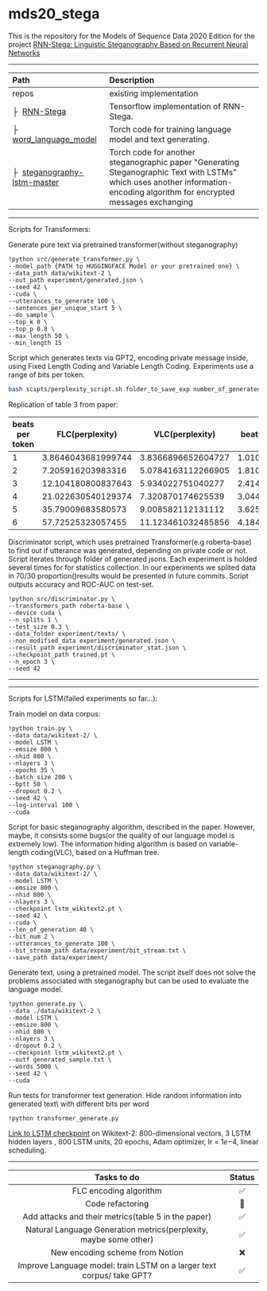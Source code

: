 # mds20_stega
This is the repository for the Models of Sequence Data 2020 Edition for the project [RNN-Stega: Linguistic Steganography Based on Recurrent Neural Networks](http://static.tongtianta.site/paper_pdf/899f6470-c222-11e9-9474-00163e08bb86.pdf)

---
| Path  | Description
| :---  | :----------
| repos | existing implementation
| &boxvr;&nbsp; [RNN-Stega](https://github.com/YangzlTHU/RNN-Stega) | Tensorflow implementation of RNN-Stega.
| &boxvr;&nbsp; [word_language_model](https://github.com/pytorch/examples/tree/master/word_language_model) | Torch code for training language model and text generating.
| &boxvr;&nbsp; [steganography-lstm-master](https://github.com/tbfang/steganography-lstm) | Torch code for another steganographic paper "Generating Steganographic Text with LSTMs" which uses another information-encoding algorithm for encrypted messages exchanging

---
Scripts for Transformers:

Generate pure text via pretrained transformer(without steganography)
```console
!python src/generate_transformer.py \
--model_path {PATH to HUGGINGFACE Model or your pretrained one} \
--data_path data/wikitext-2 \
--out_path experiment/generated.json \
--seed 42 \
--cuda \
--utterances_to_generate 100 \
--sentences_per_unique_start 5 \
--do_sample \
--top_k 0 \
--top_p 0.8 \
--max_length 50 \
--min_length 15
```

Script which generates texts via GPT2, encoding private message inside, using Fixed Length Coding and Variable Length Coding. Experiments use a range of bits per token.

```bash
bash scipts/perplexity_script.sh folder_to_save_exp number_of_generated_utt_per_each_experiment
```

Replication of table $3$ from paper:

| beats per token | FLC(perplexity)    | VLC(perplexity)    | beats per token(VLC) |
|---|--------------------|--------------------|----------------------|
| 1 | 3.8646043681999744 | 3.8366896652604727 | 1.0101010101010102   |
| 2 | 7.205916203983316  | 5.0784163112266905 | 1.8108396863625664   |
| 3 | 12.104180800837643 | 5.934022751040277  | 2.414234325583641    |
| 4 | 21.022630540129374 | 7.320870174625539  | 3.044510747122937    |
| 5 | 35.79009683580573  | 9.008582112131112  | 3.62515860068878     |
| 6 | 57.72525323057455  | 11.123461032485856 | 4.184625685232456    |


Discriminator script, which uses pretrained Transformer(e.g roberta-base) to find out if utterance was generated, depending on private code or not. Script iterates through folder of generated jsons. Each experiment is holded several times for for statistics collection. In our experiments we splited data in 70/30 proportion()results would be presented in future commits. Script outputs accuracy and ROC-AUC on test-set.

```console
!python src/discriminator.py \
--transformers_path roberta-base \
--device cuda \
--n_splits 1 \
--test_size 0.3 \
--data_folder experiment/texts/ \
--non_modified_data experiment/generated.json \
--result_path experiment/discriminator_stat.json \
--checkpoint_path trained.pt \
--n_epoch 3 \
--seed 42
```


---
---
Scripts for LSTM(failed experiments so far...):

Train model on data corpus:
```console
!python train.py \
--data data/wikitext-2/ \
--model LSTM \
--emsize 800 \
--nhid 800 \
--nlayers 3 \
--epochs 35 \
--batch_size 200 \
--bptt 50 \
--dropout 0.2 \
--seed 42 \
--log-interval 100 \
--cuda
```

Script for basic steganography algorithm, described in the paper. However, maybe, it consists some bugs(or the quality of our language model is extremely low). The information hiding algorithm is based on variable-length coding(VLC), based on a Huffman tree.
```console
!python steganography.py \
--data data/wikitext-2/ \
--model LSTM \
--emsize 800 \
--nhid 800 \
--nlayers 3 \
--checkpoint lstm_wikitext2.pt \
--seed 42 \
--cuda \
--len_of_generation 40 \
--bit_num 2 \
--utterances_to_generate 100 \
--bit_stream_path data/experiment/bit_stream.txt \
--save_path data/experiment/
```

Generate text, using a pretrained model. The script itself does not solve the problems associated with steganography but can be used to evaluate the language model.
```console
!python generate.py \
--data ./data/wikitext-2 \
--model LSTM \
--emsize 800 \
--nhid 800 \
--nlayers 3 \
--dropout 0.2 \
--checkpoint lstm_wikitext2.pt \
--outf generated_sample.txt \
--words 5000 \
--seed 42 \
--cuda
```

Run tests for transformer text generation. Hide random information into generated text\\
with different bits per word
```console
!python transformer_generate.py
```

[Link to LSTM checkpoint](https://drive.google.com/file/d/1KALhEWSYobpav_eDgn58Otjob09fpy4m/view?usp=sharing) on Wikitext-2: $800$-dimensional vectors, $3$ LSTM hidden layers , $800$ LSTM units, $20$ epochs, Adam optimizer, lr = $1e{-4}$, linear scheduling.

---

|                              Tasks to do                              | Status |
|:---------------------------------------------------------------------:|:------:|
|                         FLC encoding algorithm                        |    ✅   |
|                            Code refactoring                           |    🌚   |
|          Add attacks and their metrics(table 5 in the paper)          |    ✅   |
|   Natural Language Generation metrics(perplexity, maybe some other)   |    ✅   |
|                    New encoding scheme from Notion                    |    ❌   |
| Improve Language model: train LSTM on a larger text corpus/ take GPT? |    ✅   |
